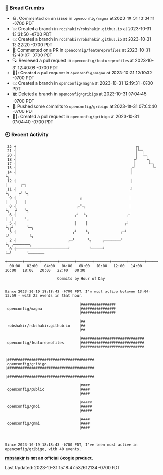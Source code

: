 ### 🍞 Bread Crumbs

 * 😃: Commented on an issue in `openconfig/magna` at 2023-10-31 13:34:11 -0700 PDT
 * 💥: Created a branch in `robshakir/robshakir.github.io` at 2023-10-31 13:31:50 -0700 PDT
 * 💥: Created a branch in `robshakir/robshakir.github.io` at 2023-10-31 13:22:20 -0700 PDT
 * 💬: Commented on a PR in  `openconfig/featureprofiles` at 2023-10-31 12:40:07 -0700 PDT
 * 🔍: Reviewed a pull request in  `openconfig/featureprofiles` at 2023-10-31 12:40:08 -0700 PDT
 * ✍🏼: Created a pull request in `openconfig/magna` at 2023-10-31 12:19:32 -0700 PDT
 * 💥: Created a branch in `openconfig/magna` at 2023-10-31 12:19:31 -0700 PDT
 * 🗑: Deleted a branch in `openconfig/gribigo` at 2023-10-31 07:04:45 -0700 PDT
 * 🚢: Pushed some commits to `openconfig/gribigo` at 2023-10-31 07:04:40 -0700 PDT
 * ✍🏼: Created a pull request in `openconfig/gribigo` at 2023-10-31 07:04:40 -0700 PDT

### 🕘 Recent Activity
```
 23 ┼                                                       ╭╮
 21 ┤                                                       │╰─╮
 20 ┤                                                       │  ╰─╮
 18 ┤                                                      ╭╯    ╰╮
 17 ┤                                                      │      ╰─╮
 15 ┤                                                     ╭╯        ╰╮
 14 ┤                                                     │          ╰╮
 12 ┤                                                     │           │      ╭─╮
 11 ┤                                                    ╭╯           ╰╮    ╭╯ ╰╮
  9 ┤                             ╭╮                     │             │    │   │
  8 ┤                            ╭╯╰╮                    │             ╰╮  ╭╯   ╰╮
  6 ┤                           ╭╯  ╰╮                  ╭╯              │  │     ╰╮
  5 ┤                           │    │                 ╭╯               ╰╮╭╯      ╰─╮
  3 ┤                          ╭╯    ╰╮              ╭─╯                 ╰╯         ╰╮
  2 ┤                        ╭─╯      ╰╮     ╭───────╯                               ╰╮ ╭───────╮
  0 ┼────────────────────────╯         ╰─────╯                                        ╰─╯       ╰───────
    +───────+───────+───────+───────+───────+───────+───────+───────+───────+───────+───────+───────+────
  00:00   02:00   04:00   06:00   08:00   10:00   12:00   14:00   16:00   18:00   20:00   22:00   00:00   

						Commits by Hour of Day


Since 2023-10-19 18:18:43 -0700 PDT, I'm most active between 13:00-13:59 - with 23 events in that hour.

```



```
                                  |################
 openconfig/magna                 |################
                                  |################

                                  |##
 robshakir/robshakir.github.io    |##
                                  |##

                                  |#############################
 openconfig/featureprofiles       |#############################
                                  |#############################

                                  |########################################
 openconfig/gribigo               |########################################
                                  |########################################

                                  |####
 openconfig/public                |####
                                  |####

                                  |#####
 openconfig/gnoi                  |#####
                                  |#####

                                  |####
 openconfig/gnmi                  |####
                                  |####



Since 2023-10-19 18:18:43 -0700 PDT, I've been most active in openconfig/gribigo, with 40 events.

```
**[robshakir](mailto:robjs@google.com) is not an official Google product.**  


Last Updated: 2023-10-31 15:18:47.532612134 -0700 PDT
